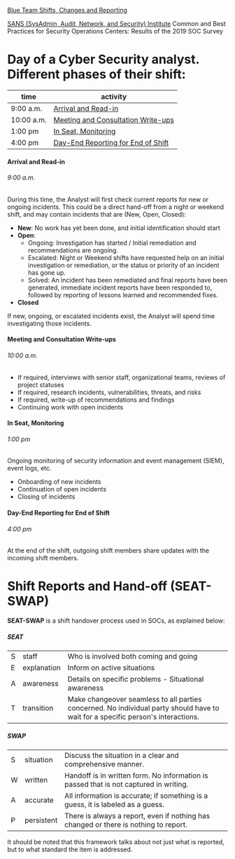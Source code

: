 [Blue Team Shifts, Changes and Reporting](https://web.compass.lighthouselabs.ca/p/cyber/days/w04d1/activities/2954)


[SANS (SysAdmin, Audit, Network, and Security) Institute](https://www.sans.org/media/analyst-program/common-practices-security-operations-centers-results-2019-soc-survey-39060.p)
Common and Best Practices for Security Operations Centers: Results of the 2019 SOC Survey

# Day of a Cyber Security analyst. Different phases of their shift:
| time | activity |
|-|-------|
| 9:00 a.m. | [Arrival and Read-in](#arrival-and-read-in) |
| 10:00 a.m. | [Meeting and Consultation Write-ups](#meeting-and-consultation-write-ups) |
| 1:00 pm | [In Seat, Monitoring](#in-seat-monitoring) |
| 4:00 pm | [Day-End Reporting for End of Shift](#day-end-reporting-for-end-of-shift) | 

#### Arrival and Read-in 
###### 9:00 a.m.
During this time, the Analyst will first check current reports for new or ongoing incidents.
This could be a direct hand-off from a night or weekend shift, and may contain incidents that are (New, Open, Closed):

- **New**: No work has yet been done, and initial identification should start
- **Open**:
    - Ongoing: Investigation has started / Initial remediation and recommendations are ongoing.
    - Escalated: Night or Weekend shifts have requested help on an initial investigation or remediation, or the status or priority of an incident has gone up.
    - Solved: An incident has been remediated and final reports have been generated, immediate incident reports have been responded to, followed by reporting of lessons learned and recommended fixes.
- **Closed**

If new, ongoing, or escalated incidents exist, the Analyst will spend time investigating those incidents.

#### Meeting and Consultation Write-ups
###### 10:00 a.m.
- If required, interviews with senior staff, organizational teams, reviews of project statuses
- If required, research incidents, vulnerabilities, threats, and risks
- If required, write-up of recommendations and findings
- Continuing work with open incidents

#### In Seat, Monitoring
###### 1:00 pm
Ongoing monitoring of security information and event management (SIEM), event logs, etc.
- Onboarding of new incidents
- Continuation of open incidents
- Closing of incidents

#### Day-End Reporting for End of Shift
###### 4:00 pm 
At the end of the shift, outgoing shift members share updates with the incoming shift members.


# Shift Reports and Hand-off (SEAT-SWAP)
**SEAT-SWAP** is a shift handover process used in SOCs, as explained below: 

##### SEAT
||||
|-|--|-----|
|S|staff | Who is involved both coming and going|
|E|explanation | Inform on active situations|
|A|awareness | Details on specific problems - Situational awareness |
|T|transition | Make changeover seamless to all parties concerned. No individual party should have to wait for a specific person's interactions.|

##### SWAP
||||
|-|--|-----|
|S|situation | Discuss the situation in a clear and comprehensive manner.|
|W|written | Handoff is in written form. No information is passed that is not captured in writing.|
|A|accurate | All information is accurate; if something is a guess, it is labeled as a guess.|
|P|persistent | There is always a report, even if nothing has changed or there is nothing to report.|

It should be noted that this framework talks about not just what is reported, but to what standard the item is addressed.



